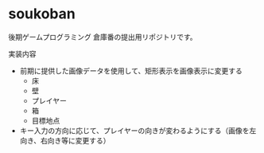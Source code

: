 # soukoban
後期ゲームプログラミング 倉庫番の提出用リポジトリです。

実装内容
 - 前期に提供した画像データを使用して、矩形表示を画像表示に変更する
   - 床
   - 壁
   - プレイヤー
   - 箱
   - 目標地点
 - キー入力の方向に応じて、プレイヤーの向きが変わるようにする（画像を左向き、右向き等に変更する）

